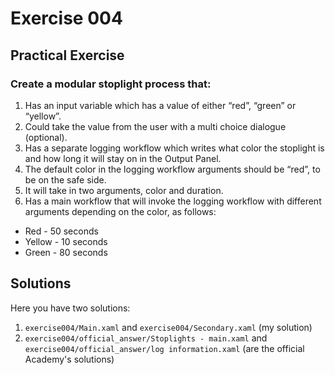 # Exercise 004

## Practical Exercise

### Create a modular stoplight process that:

1. Has an input variable which has a value of either “red”, “green” or “yellow”.
2. Could take the value from the user with a multi choice dialogue (optional).
3. Has a separate logging workflow which writes what color the stoplight is and how long it will stay on in the Output Panel.
4. The default color in the logging workflow arguments should be “red”, to be on the safe side.
5. It will take in two arguments, color and duration.
6. Has a main workflow that will invoke the logging workflow with different arguments depending on the color, as follows: 

* Red - 50 seconds
* Yellow - 10 seconds
* Green - 80 seconds

## Solutions

Here you have two solutions:

1. `exercise004/Main.xaml` and `exercise004/Secondary.xaml` (my solution)
2. `exercise004/official_answer/Stoplights - main.xaml` and `exercise004/official_answer/log information.xaml` (are the official Academy's solutions)